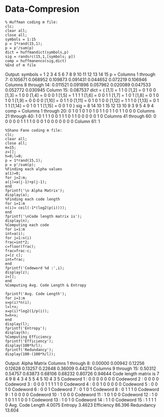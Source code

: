 # Data-Compresion

```
% Huffman coding m file:
clc;
clear all;
close all;
symbols = 1:15
p = 1*rand(15,1);
p = p'/sum(p)
dict = huffmandict(symbols,p)
sig = randsrc(15,1,[symbols; p])
comp = huffmanenco(sig,dict)
%End of m file
```

Output:
symbols =
1 2 3 4 5 6 7 8 9 10 11 12 13 14 15
p =
Columns 1 through 7:
0.105671 0.068952 0.109873 0.091431 0.044652 0.072219 0.106946
Columns 8 through 14:
0.011521 0.091896 0.057962 0.020089 0.047533 0.052772 0.030945
Column 15:
0.087537
dict =
{
[1,1] =
1 1 0
[1,2] =
0 1 0 0
[1,3] =
1 0 0
[1,4] =
0 0 0 1
[1,5] =
1 1 1 1
[1,6] =
0 0 1 1
[1,7] =
1 0 1
[1,8] =
0 1 0 1 0 1
[1,9] =
0 0 0 0
[1,10] =
0 1 1 0
[1,11] =
0 1 0 1 0 0
[1,12] =
1 1 1 0
[1,13] =
0 1 1 1
[1,14] =
0 1 0 1 1
[1,15] =
0 0 1 0
}
sig =
8
14
10
1
15
12
13
10
9
3
9
5
4
9
4
comp =
Columns 1 through 20:
0 1 0 1 0 1 0 1 0 1 1 0 1 1 0 1 1 0 0 0
Columns 21 through 40:
1 0 1 1 1 0 0 1 1 1 0 1 1 0 0 0 0 0 1 0
Columns 41 through 60:
0 0 0 0 0 1 1 1 1 0 0 0 1 0 0 0 0 0 0 0
Column 61:
1

```
%Shano Fano coding m file:
clc;
clear all;
close all;
m=15;
z=[];
h=0;l=0;
p = 1*rand(15,1);
p = p'/sum(p);
%Finding each alpha values
a(1)=0;
for j=2:m;
a(j)=a(j-1)+p(j-1);
end
fprintf('\n Alpha Matrix');
display(a);
%Finding each code length
for i=1:m
n(i)= ceil(-1*(log2(p(i))));
end
fprintf('\nCode length matrix is');
display(n);
%Computing each code
for i=1:m
int=a(i);
for j=1:n(i)
frac=int*2;
c=floor(frac);
frac=frac-c;
z=[z c];
int=frac;
end
fprintf('Codeword %d :',i);
display(z);
z=[];
end
%Computing Avg. Code Length & Entropy

fprintf('Avg. Code Length');
for i=1:m
x=p(i)*n(i);
l=l+x;
x=p(i)*log2(1/p(i));
h=h+x;
end
display(l);
fprintf('Entropy');
display(h);
%Computing Efficiency
fprintf('Efficiency');
display(100*h/l);
fprintf('Redundancy');
display(100-(100*h/l));
```

Output:
Alpha Matrix Columns 1 through 8:
0.00000 0.00942 0.12256 0.12628 0.13257 0.22648 0.36009 0.44274
Columns 9 through 15:
0.50312 0.54757 0.63873 0.68106 0.68232 0.80726 0.94644
Code length matrix is 7 4 9 8 4 3 4 5 5 4 5 10 4 3 5
Codeword 1 : 0 0 0 0 0 0 0
Codeword 2 : 0 0 0 0
Codeword 3 : 0 0 0 1 1 1 1 1 0
Codeword 4 : 0 0 1 0 0 0 0 0
Codeword 5 : 0 0 1 0
Codeword 6 : 0 0 1
Codeword 7 : 0 1 0 1
Codeword 8 : 0 1 1 1 0
Codeword 9 : 1 0 0 0 0
Codeword 10 : 1 0 0 0
Codeword 11 : 1 0 1 0 0
Codeword 12 : 1 0 1 0 1 1 1 0 0 1
Codeword 13 : 1 0 1 0
Codeword 14 : 1 1 0
Codeword 15 : 1 1 1 1 0
Avg. Code Length 4.0075
Entropy 3.4623
Efficiency 86.396
Redundancy 13.604


